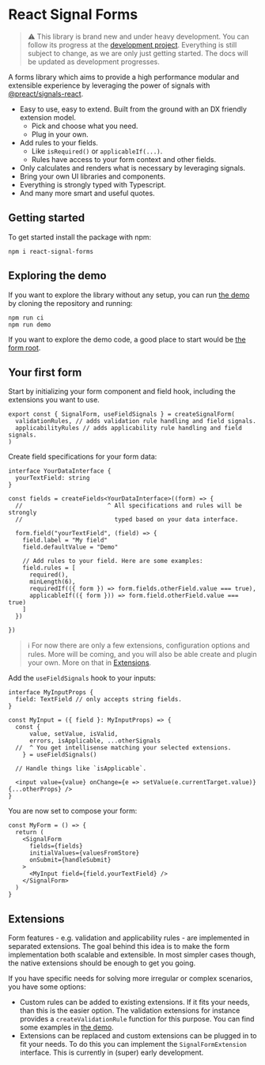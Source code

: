 # React Signal Forms

> ⚠️ This library is brand new and under heavy development. You can follow its progress at the [development project](https://github.com/users/ruuddrummen/projects/1). Everything is still subject to change, as we are only just getting started. The docs will be updated as development progresses.

A forms library which aims to provide a high performance modular and extensible experience by leveraging the power of signals with [@preact/signals-react](https://github.com/preactjs/signals).

- Easy to use, easy to extend. Built from the ground with an DX friendly extension model.
  - Pick and choose what you need.
  - Plug in your own.
- Add rules to your fields.
  - Like `isRequired()` or `applicableIf(...)`.
  - Rules have access to your form context and other fields.
- Only calculates and renders what is necessary by leveraging signals.
- Bring your own UI libraries and components.
- Everything is strongly typed with Typescript.
- And many more smart and useful quotes.

## Getting started

To get started install the package with npm:

```
npm i react-signal-forms
```

## Exploring the demo

If you want to explore the library without any setup, you can run [the demo](./demo/) by cloning the repository and running:

```
npm run ci
npm run demo
```

If you want to explore the demo code, a good place to start would be [the form root](./demo/src/MyForm.tsx).

## Your first form

Start by initializing your form component and field hook, including the extensions you want to use.

```tsx
export const { SignalForm, useFieldSignals } = createSignalForm(
  validationRules, // adds validation rule handling and field signals.
  applicabilityRules // adds applicability rule handling and field signals.
)
```

Create field specifications for your form data:

```tsx
interface YourDataInterface {
  yourTextField: string
}

const fields = createFields<YourDataInterface>((form) => {
  //                        ^ All specifications and rules will be strongly
  //                          typed based on your data interface.

  form.field("yourTextField", (field) => {
    field.label = "My field"
    field.defaultValue = "Demo"

    // Add rules to your field. Here are some examples:
    field.rules = [
      required(),
      minLength(6),
      requiredIf(({ form }) => form.fields.otherField.value === true),
      applicableIf(({ form })) => form.field.otherField.value === true)
    ]
  })

})
```

> ℹ️ For now there are only a few extensions, configuration options and rules. More will be coming, and you will also be able create and plugin your own. More on that in [Extensions](#extensions).

Add the `useFieldSignals` hook to your inputs:

```tsx
interface MyInputProps {
  field: TextField // only accepts string fields.
}

const MyInput = ({ field }: MyInputProps) => {
  const {
      value, setValue, isValid,
      errors, isApplicable, ...otherSignals
  //  ^ You get intellisense matching your selected extensions.
    } = useFieldSignals()

  // Handle things like `isApplicable`.

  <input value={value} onChange={e => setValue(e.currentTarget.value)} {...otherProps} />
}
```

You are now set to compose your form:

```tsx
const MyForm = () => {
  return (
    <SignalForm
      fields={fields}
      initialValues={valuesFromStore}
      onSubmit={handleSubmit}
    >
      <MyInput field={field.yourTextField} />
    </SignalForm>
  )
}
```

## Extensions

Form features - e.g. validation and applicability rules - are implemented in separated extensions. The goal behind this idea is to make the form implementation both scalable and extensible. In most simpler cases though, the native extensions should be enough to get you going.

If you have specific needs for solving more irregular or complex scenarios, you have some options:

- Custom rules can be added to existing extensions. If it fits your needs, than this is the easier option. The validation extensions for instance provides a `createValidationRule` function for this purpose. You can find some examples in [the demo](./demo/src/MyForm.tsx).
- Extensions can be replaced and custom extensions can be plugged in to fit your needs. To do this you can implement the `SignalFormExtension` interface. This is currently in (super) early development.
